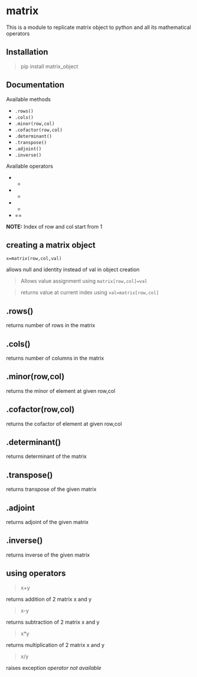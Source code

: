# matrix

This is a module to replicate matrix object to python and all its mathematical operators

## Installation

>pip install matrix_object

## Documentation

Available methods
-   `.rows()`
-   `.cols()`
-   `.minor(row,col)`
-   `.cofactor(row,col)`
-   `.determinant()`
-   `.transpose()`
-   `.adjoint()`
-   `.inverse()`

Available operators
-   +
-   -
-   *
-   ==
  

**NOTE:** Index of row and col start from 1

## creating a matrix object

```x=matrix(row,col,val)```

allows null and identity instead of val in object creation

>Allows value assignment using `matrix[row,col]=val`

>returns value at current index using `val=matrix[row,col]`

## .rows() 

returns number of rows in the matrix

## .cols()

returns number of columns in the matrix

## .minor(row,col)

returns the minor of element at given row,col

## .cofactor(row,col)

returns the cofactor of element at given row,col

## .determinant()

returns determinant of the matrix

## .transpose()

returns transpose of the given matrix

## .adjoint

returns adjoint of the given matrix

## .inverse()

returns inverse of the given matrix


## using operators

> x+y

returns addition of 2 matrix x and y


>x-y

returns subtraction of 2 matrix x and y


> x*y

returns multiplication of 2 matrix x and y


>x/y

raises exception *operator not available*